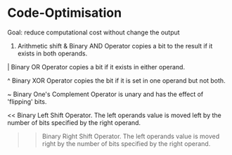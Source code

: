 # Code-Optimisation
Goal: reduce computational cost without change the output

1. Arithmetic shift
  &	Binary AND Operator copies a bit to the result if it exists in both operands.
  
  |	Binary OR Operator copies a bit if it exists in either operand.
  
  ^	Binary XOR Operator copies the bit if it is set in one operand but not both.
  
  ~	Binary One's Complement Operator is unary and has the effect of 'flipping' bits.
  
  <<	Binary Left Shift Operator. The left operands value is moved left by the number of bits specified by the right operand.
  
  >>	Binary Right Shift Operator. The left operands value is moved right by the number of bits specified by the right operand.
